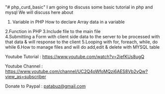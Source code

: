 "# php_curd_basic" 
I am going to discuss some basic tutorial in php and mysql
We will discuss here about

1. Variable in PHP
How to declare
Array data in a variable 

2.Function in PHP
3.Include file to the main file     
4.Submitting a Form with client side
data to the server to be processed with that data 
& will response to the client
5.Looping with for, foreach, while, do while
6.How to manage files and will do add,edit & delete with MYSQL table


Youtube Tutorial : https://www.youtube.com/watch?v=2jefKUs8ugQ


Youtube Channel : https://www.youtube.com/channel/UC2Q4oWfoMQzi6AES8Vb2vQw?view_as=subscriber



Donate to Paypal : patabuz@gmail.com
